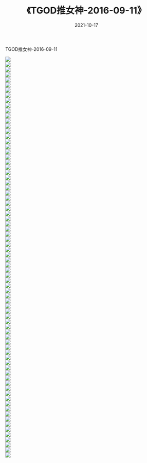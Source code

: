 ﻿---
layout: post
title:  《TGOD推女神-2016-09-11》
date:   2021-10-17
img: http://img.660000.xyz/Sharelink/网络美图/2021/TGOD推女神-2016-09-11/000.jpg
categories: [美女, 清纯, 唯美]
---

TGOD推女神-2016-09-11

  ![](http://img.660000.xyz/Sharelink/网络美图/2021/TGOD推女神-2016-09-11/001.jpg) <br> ![](http://img.660000.xyz/Sharelink/网络美图/2021/TGOD推女神-2016-09-11/002.jpg) <br> ![](http://img.660000.xyz/Sharelink/网络美图/2021/TGOD推女神-2016-09-11/003.jpg) <br> ![](http://img.660000.xyz/Sharelink/网络美图/2021/TGOD推女神-2016-09-11/004.jpg) <br> ![](http://img.660000.xyz/Sharelink/网络美图/2021/TGOD推女神-2016-09-11/005.jpg) <br> ![](http://img.660000.xyz/Sharelink/网络美图/2021/TGOD推女神-2016-09-11/006.jpg) <br> ![](http://img.660000.xyz/Sharelink/网络美图/2021/TGOD推女神-2016-09-11/007.jpg) <br> ![](http://img.660000.xyz/Sharelink/网络美图/2021/TGOD推女神-2016-09-11/008.jpg) <br> ![](http://img.660000.xyz/Sharelink/网络美图/2021/TGOD推女神-2016-09-11/009.jpg) <br> ![](http://img.660000.xyz/Sharelink/网络美图/2021/TGOD推女神-2016-09-11/010.jpg) <br> ![](http://img.660000.xyz/Sharelink/网络美图/2021/TGOD推女神-2016-09-11/011.jpg) <br> ![](http://img.660000.xyz/Sharelink/网络美图/2021/TGOD推女神-2016-09-11/012.jpg) <br> ![](http://img.660000.xyz/Sharelink/网络美图/2021/TGOD推女神-2016-09-11/013.jpg) <br> ![](http://img.660000.xyz/Sharelink/网络美图/2021/TGOD推女神-2016-09-11/014.jpg) <br> ![](http://img.660000.xyz/Sharelink/网络美图/2021/TGOD推女神-2016-09-11/015.jpg) <br> ![](http://img.660000.xyz/Sharelink/网络美图/2021/TGOD推女神-2016-09-11/016.jpg) <br> ![](http://img.660000.xyz/Sharelink/网络美图/2021/TGOD推女神-2016-09-11/017.jpg) <br> ![](http://img.660000.xyz/Sharelink/网络美图/2021/TGOD推女神-2016-09-11/018.jpg) <br> ![](http://img.660000.xyz/Sharelink/网络美图/2021/TGOD推女神-2016-09-11/019.jpg) <br> ![](http://img.660000.xyz/Sharelink/网络美图/2021/TGOD推女神-2016-09-11/020.jpg) <br> ![](http://img.660000.xyz/Sharelink/网络美图/2021/TGOD推女神-2016-09-11/021.jpg) <br> ![](http://img.660000.xyz/Sharelink/网络美图/2021/TGOD推女神-2016-09-11/022.jpg) <br> ![](http://img.660000.xyz/Sharelink/网络美图/2021/TGOD推女神-2016-09-11/023.jpg) <br> ![](http://img.660000.xyz/Sharelink/网络美图/2021/TGOD推女神-2016-09-11/024.jpg) <br> ![](http://img.660000.xyz/Sharelink/网络美图/2021/TGOD推女神-2016-09-11/025.jpg) <br> ![](http://img.660000.xyz/Sharelink/网络美图/2021/TGOD推女神-2016-09-11/026.jpg) <br> ![](http://img.660000.xyz/Sharelink/网络美图/2021/TGOD推女神-2016-09-11/027.jpg) <br> ![](http://img.660000.xyz/Sharelink/网络美图/2021/TGOD推女神-2016-09-11/028.jpg) <br> ![](http://img.660000.xyz/Sharelink/网络美图/2021/TGOD推女神-2016-09-11/029.jpg) <br> ![](http://img.660000.xyz/Sharelink/网络美图/2021/TGOD推女神-2016-09-11/030.jpg) <br> ![](http://img.660000.xyz/Sharelink/网络美图/2021/TGOD推女神-2016-09-11/031.jpg) <br> ![](http://img.660000.xyz/Sharelink/网络美图/2021/TGOD推女神-2016-09-11/032.jpg) <br> ![](http://img.660000.xyz/Sharelink/网络美图/2021/TGOD推女神-2016-09-11/033.jpg) <br> ![](http://img.660000.xyz/Sharelink/网络美图/2021/TGOD推女神-2016-09-11/034.jpg) <br> ![](http://img.660000.xyz/Sharelink/网络美图/2021/TGOD推女神-2016-09-11/035.jpg) <br> ![](http://img.660000.xyz/Sharelink/网络美图/2021/TGOD推女神-2016-09-11/036.jpg) <br> ![](http://img.660000.xyz/Sharelink/网络美图/2021/TGOD推女神-2016-09-11/037.jpg) <br> ![](http://img.660000.xyz/Sharelink/网络美图/2021/TGOD推女神-2016-09-11/038.jpg) <br> ![](http://img.660000.xyz/Sharelink/网络美图/2021/TGOD推女神-2016-09-11/039.jpg) <br> ![](http://img.660000.xyz/Sharelink/网络美图/2021/TGOD推女神-2016-09-11/040.jpg) <br> ![](http://img.660000.xyz/Sharelink/网络美图/2021/TGOD推女神-2016-09-11/041.jpg) <br> ![](http://img.660000.xyz/Sharelink/网络美图/2021/TGOD推女神-2016-09-11/042.jpg) <br> ![](http://img.660000.xyz/Sharelink/网络美图/2021/TGOD推女神-2016-09-11/043.jpg) <br> ![](http://img.660000.xyz/Sharelink/网络美图/2021/TGOD推女神-2016-09-11/044.jpg) <br> ![](http://img.660000.xyz/Sharelink/网络美图/2021/TGOD推女神-2016-09-11/045.jpg) <br> ![](http://img.660000.xyz/Sharelink/网络美图/2021/TGOD推女神-2016-09-11/046.jpg) <br> ![](http://img.660000.xyz/Sharelink/网络美图/2021/TGOD推女神-2016-09-11/047.jpg) <br> ![](http://img.660000.xyz/Sharelink/网络美图/2021/TGOD推女神-2016-09-11/048.jpg) <br> ![](http://img.660000.xyz/Sharelink/网络美图/2021/TGOD推女神-2016-09-11/049.jpg) <br> ![](http://img.660000.xyz/Sharelink/网络美图/2021/TGOD推女神-2016-09-11/050.jpg) <br> ![](http://img.660000.xyz/Sharelink/网络美图/2021/TGOD推女神-2016-09-11/051.jpg) <br> ![](http://img.660000.xyz/Sharelink/网络美图/2021/TGOD推女神-2016-09-11/052.jpg) <br> ![](http://img.660000.xyz/Sharelink/网络美图/2021/TGOD推女神-2016-09-11/053.jpg) <br> ![](http://img.660000.xyz/Sharelink/网络美图/2021/TGOD推女神-2016-09-11/054.jpg) <br> ![](http://img.660000.xyz/Sharelink/网络美图/2021/TGOD推女神-2016-09-11/055.jpg) <br> ![](http://img.660000.xyz/Sharelink/网络美图/2021/TGOD推女神-2016-09-11/056.jpg) <br> ![](http://img.660000.xyz/Sharelink/网络美图/2021/TGOD推女神-2016-09-11/057.jpg) <br> ![](http://img.660000.xyz/Sharelink/网络美图/2021/TGOD推女神-2016-09-11/058.jpg) <br> ![](http://img.660000.xyz/Sharelink/网络美图/2021/TGOD推女神-2016-09-11/059.jpg) <br> ![](http://img.660000.xyz/Sharelink/网络美图/2021/TGOD推女神-2016-09-11/060.jpg) <br> ![](http://img.660000.xyz/Sharelink/网络美图/2021/TGOD推女神-2016-09-11/061.jpg) <br> ![](http://img.660000.xyz/Sharelink/网络美图/2021/TGOD推女神-2016-09-11/062.jpg) <br> ![](http://img.660000.xyz/Sharelink/网络美图/2021/TGOD推女神-2016-09-11/063.jpg) <br> ![](http://img.660000.xyz/Sharelink/网络美图/2021/TGOD推女神-2016-09-11/064.jpg) <br> ![](http://img.660000.xyz/Sharelink/网络美图/2021/TGOD推女神-2016-09-11/065.jpg) <br> ![](http://img.660000.xyz/Sharelink/网络美图/2021/TGOD推女神-2016-09-11/066.jpg) <br> ![](http://img.660000.xyz/Sharelink/网络美图/2021/TGOD推女神-2016-09-11/067.jpg) <br> ![](http://img.660000.xyz/Sharelink/网络美图/2021/TGOD推女神-2016-09-11/068.jpg) <br> ![](http://img.660000.xyz/Sharelink/网络美图/2021/TGOD推女神-2016-09-11/069.jpg) <br> ![](http://img.660000.xyz/Sharelink/网络美图/2021/TGOD推女神-2016-09-11/070.jpg) <br> ![](http://img.660000.xyz/Sharelink/网络美图/2021/TGOD推女神-2016-09-11/071.jpg) <br> ![](http://img.660000.xyz/Sharelink/网络美图/2021/TGOD推女神-2016-09-11/072.jpg) <br> ![](http://img.660000.xyz/Sharelink/网络美图/2021/TGOD推女神-2016-09-11/073.jpg) <br> ![](http://img.660000.xyz/Sharelink/网络美图/2021/TGOD推女神-2016-09-11/074.jpg) <br> ![](http://img.660000.xyz/Sharelink/网络美图/2021/TGOD推女神-2016-09-11/075.jpg) <br> ![](http://img.660000.xyz/Sharelink/网络美图/2021/TGOD推女神-2016-09-11/076.jpg) <br> ![](http://img.660000.xyz/Sharelink/网络美图/2021/TGOD推女神-2016-09-11/077.jpg) <br> ![](http://img.660000.xyz/Sharelink/网络美图/2021/TGOD推女神-2016-09-11/078.jpg) <br>